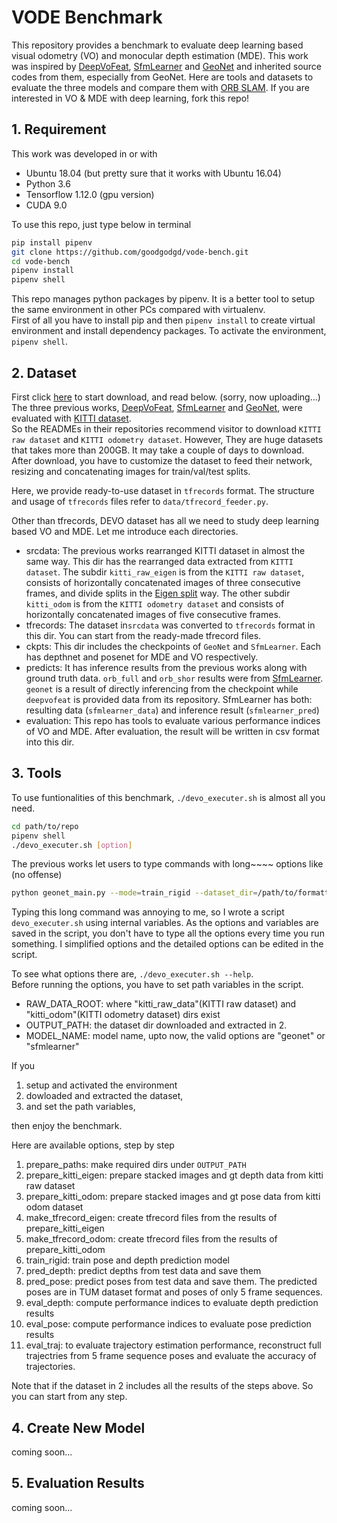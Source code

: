 # VODE Benchmark



This repository provides a benchmark to evaluate deep learning based visual odometry (VO) and monocular depth estimation (MDE). This work was inspired by [DeepVoFeat](https://github.com/Huangying-Zhan/Depth-VO-Feat), [SfmLearner](https://github.com/tinghuiz/SfMLearner) and [GeoNet](https://github.com/yzcjtr/GeoNet) and inherited source codes from them, especially from GeoNet.  Here are tools and datasets to evaluate the three models and compare them with [ORB SLAM](https://github.com/raulmur/ORB_SLAM). If you are interested in VO & MDE with deep learning, fork this repo!

## 1. Requirement

This work was developed in or with 
- Ubuntu 18.04 (but pretty sure that it works with Ubuntu 16.04)
- Python 3.6
- Tensorflow 1.12.0 (gpu version)
- CUDA 9.0 

To use this repo, just type below in terminal
```bash
pip install pipenv
git clone https://github.com/goodgodgd/vode-bench.git
cd vode-bench
pipenv install
pipenv shell
```
This repo manages python packages by pipenv. It is a better tool to setup the same environment in other PCs compared with virtualenv.   
First of all you have to install pip and then `pipenv install` to create virtual environment and install dependency packages. To activate the environment, `pipenv shell`.

## 2. Dataset

First click [here]() to start download, and read below. (sorry, now uploading...)   
The three previous works, [DeepVoFeat](https://github.com/Huangying-Zhan/Depth-VO-Feat), [SfmLearner](https://github.com/tinghuiz/SfMLearner) and [GeoNet](https://github.com/yzcjtr/GeoNet), were evaluated with [KITTI dataset](http://www.cvlibs.net/datasets/kitti/).  
So the READMEs in their repositories recommend visitor to download `KITTI raw dataset` and `KITTI odometry dataset`. However, They are huge datasets that takes more than 200GB. It may take a couple of days to download. After download, you have to customize the dataset to feed their network, resizing and concatenating images for train/val/test splits.  

Here, we provide ready-to-use dataset in `tfrecords` format. The structure and usage of `tfrecords` files refer to `data/tfrecord_feeder.py`.  

Other than tfrecords, DEVO dataset has all we need to study deep learning based VO and MDE. Let me introduce each directories.

- srcdata: The previous works rearranged KITTI dataset in almost the same way. This dir has the rearranged data extracted from `KITTI dataset`. The subdir `kitti_raw_eigen` is from the `KITTI raw dataset`, consists of horizontally concatenated images of three consecutive frames, and divide splits in the [Eigen split](https://cs.nyu.edu/~deigen/depth/) way. The other subdir `kitti_odom` is from the `KITTI odometry dataset` and consists of horizontally concatenated images of five consecutive frames.
- tfrecords: The dataset in`srcdata` was converted to `tfrecords` format in this dir. You can start from the ready-made tfrecord files.
- ckpts: This dir includes the checkpoints of `GeoNet` and `SfmLearner`. Each has depthnet and posenet for MDE and VO respectively.
- predicts: It has inference results from the previous works along with ground truth data. `orb_full` and `orb_shor` results were from [SfmLearner](https://github.com/tinghuiz/SfMLearner). `geonet` is a result of directly inferencing from the checkpoint while `deepvofeat` is provided data from its repository. SfmLearner has both: resulting data (`sfmlearner_data`) and inference result (`sfmlearner_pred`)
- evaluation: This repo has tools to evaluate various performance indices of VO and MDE. After evaluation, the result will be written in csv format into this dir.


## 3. Tools

To use funtionalities of this benchmark, `./devo_executer.sh` is almost all you need.
```bash
cd path/to/repo
pipenv shell
./devo_executer.sh [option]
```
The previous works let users to type commands with long~~~~ options like  (no offense)
```bash
python geonet_main.py --mode=train_rigid --dataset_dir=/path/to/formatted/data/ --checkpoint_dir=/path/to/save/ckpts/ --learning_rate=0.0002 --seq_length=3 --batch_size=4 --max_steps=350000 
```
Typing this long command was annoying to me, so I wrote a script `devo_executer.sh` using internal variables. As the options and variables are saved in the script, you don't have to type all the options every time you run something. I simplified options and the detailed options can be edited in the script.

To see what options there are, `./devo_executer.sh --help`.  
Before running the options, you have to set path variables in the script.
- RAW_DATA_ROOT: where "kitti_raw_data"(KITTI raw dataset) and "kitti_odom"(KITTI odometry dataset) dirs exist
- OUTPUT_PATH: the dataset dir downloaded and extracted in 2.
- MODEL_NAME: model name, upto now, the valid options are "geonet" or "sfmlearner"

If you 
1. setup and activated the environment
2. dowloaded and extracted the dataset, 
3. and set the path variables,  

then enjoy the benchmark.  

Here are available options, step by step
1. prepare_paths: make required dirs under `OUTPUT_PATH`
2. prepare_kitti_eigen: prepare stacked images and gt depth data from kitti raw dataset
3. prepare_kitti_odom: prepare stacked images and gt pose data from kitti odom dataset
4. make_tfrecord_eigen: create tfrecord files from the results of prepare_kitti_eigen
5. make_tfrecord_odom: create tfrecord files from the results of prepare_kitti_odom
6. train_rigid: train pose and depth prediction model
7. pred_depth: predict depths from test data and save them
8. pred_pose: predict poses from test data and save them. The predicted poses are in TUM dataset format and poses of only 5 frame sequences.
9. eval_depth: compute performance indices to evaluate depth prediction results
10. eval_pose: compute performance indices to evaluate pose prediction results
11. eval_traj: to evaluate trajectory estimation performance, reconstruct full trajectries from 5 frame sequence poses and evaluate the accuracy of trajectories.

Note that if the dataset in 2 includes all the results of the steps above. So you can start from any step.

## 4. Create New Model

coming soon...



## 5. Evaluation Results

coming soon...

